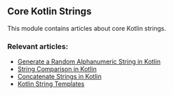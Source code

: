 ## Core Kotlin Strings

This module contains articles about core Kotlin strings.

### Relevant articles:
- [Generate a Random Alphanumeric String in Kotlin](https://www.baeldung.com/kotlin-random-alphanumeric-string)
- [String Comparison in Kotlin](https://www.baeldung.com/kotlin-string-comparison)
- [Concatenate Strings in Kotlin](https://www.baeldung.com/kotlin-concatenate-strings)
- [Kotlin String Templates](https://www.baeldung.com/kotlin-string-template)
